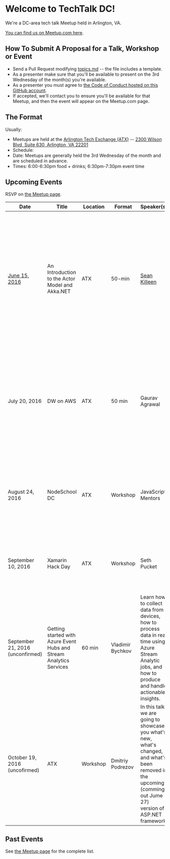 # Welcome to TechTalk DC! 
We're a DC-area tech talk Meetup held in Arlington, VA.

[You can find us on Meetup.com here](http://www.meetup.com/TechTalkDC/).

## How To Submit A Proposal for a Talk, Workshop or Event
* Send a Pull Request modifying [topics.md](https://github.com/techtalkdc/MeetupSchedule/blob/master/topics.md) -- the file includes a template.
* As a presenter make sure that you'll be available to present on the 3rd Wednesday of the month(s) you're available.
* As a presenter you must agree to [the Code of Conduct hosted on this GitHub account](https://github.com/techtalkdc/CodeOfConduct).
* If accepted, we'll contact you to ensure you'll be available for that Meetup, and then the event will appear on the Meetup.com page.

## The Format
Usually:
 
* Meetups are held at the [Arlington Tech Exchange (ATX)](https://www.excella.com/events/arlington-tech-exchange) -- [2300 Wilson Blvd, Suite 630, Arlington, VA 22201](https://goo.gl/maps/o8oPEyZit8y)  
* Schedule:
 * Date: Meetups are generally held the 3rd Wednesday of the month and are scheduled in advance.
 * Times: 6:00-6:30pm food + drinks; 6:30pm-7:30pm event time

## Upcoming Events
RSVP on [the Meetup page](http://www.meetup.com/TechTalkDC/#upcoming).

| Date | Title | Location | Format | Speaker(s) | Summary |
| ---- | ----- | -------- | ------ | ---------- | ------- |
|[June 15, 2016](http://www.meetup.com/TechTalkDC/events/231392513/) | An Introduction to the Actor Model and Akka.NET | ATX | 50-min | [Sean Killeen](http://SeanKilleen.com) | Distributed programming and concurrency are more important than ever in today's development environment. Akka.NET is an open source project that brings the Actor model to the .NET ecosystem. Sean will discuss the concepts of Akka.NET and the Actor Model and demonstrate some of the great capabilities developers can leverage. |
|July 20, 2016| DW on AWS | ATX | 50 min | Gaurav Agrawal | A real use case of in-house 2 PB Hadoop Cluster Migration to AWS within few months. AWS is easy-to-use, cost effective, flexible, scalable and very reliable.Technologies involved are Hive, Presto, Python, Autosys using AWS EMR, AWS Lambda, AWS S3, AWS DynamoDB and AWS SNS. |
|August 24, 2016| NodeSchool DC | ATX | Workshop | JavaScript Mentors | Learn Node.JS and JavaScript basics or advanced concepts by running through self-guided NodeSchool.io workshoppers. There will be mentors available to get you started and answer your questions. |
|September 10, 2016| Xamarin Hack Day | ATX | Workshop | Seth Pucket | This is a day for mobile developers, both seasoned and new, to get together, work on projects, share ideas, and benefit from the group's collective experience.|
|September 21, 2016 (unconfirmed)|Getting started with Azure Event Hubs and Stream Analytics Services|60 min| Vladimir Bychkov| Learn how to collect data from devices, how to process data in real time using Azure Stream Analytic jobs, and how to produce and handle actionable insights.|
|October 19, 2016 (uncofirmed)| ATX | Workshop | Dmitriy Podrezov | In this talk we are going to showcase you what's new, what's changed, and what's been removed in the upcoming (comming out Jume 27) version of ASP.NET framework. |

## Past Events
See [the Meetup page](http://www.meetup.com/TechTalkDC/#past) for the complete list.

